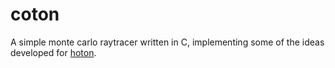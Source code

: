 # coton
A simple monte carlo raytracer written in C, implementing some of the
ideas developed for [hoton](https://github.com/woufrous/hoton).
